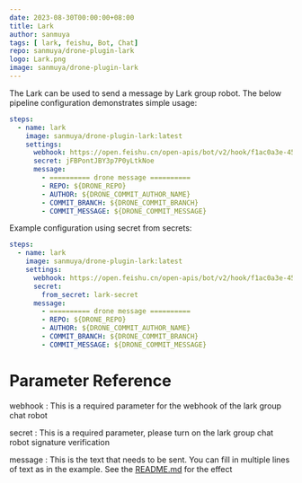 ```yaml
---
date: 2023-08-30T00:00:00+08:00
title: Lark
author: sanmuya
tags: [ lark, feishu, Bot, Chat]
repo: sanmuya/drone-plugin-lark
logo: Lark.png
image: sanmuya/drone-plugin-lark
---
```


The Lark can be used to send a message by Lark group robot.  The below pipeline configuration demonstrates simple usage:

```yaml
steps:
  - name: lark
    image: sanmuya/drone-plugin-lark:latest
    settings:
      webhook: https://open.feishu.cn/open-apis/bot/v2/hook/f1ac0a3e-4555-420f-99a9-338cf39600f2
      secret: jFBPontJBY3p7P0yLtkNoe
      message:
        - ========== drone message ==========
        - REPO: ${DRONE_REPO}
        - AUTHOR: ${DRONE_COMMIT_AUTHOR_NAME}
        - COMMIT_BRANCH: ${DRONE_COMMIT_BRANCH}
        - COMMIT_MESSAGE: ${DRONE_COMMIT_MESSAGE}
```

Example configuration using secret from secrets:

```yaml
steps:
  - name: lark
    image: sanmuya/drone-plugin-lark:latest
    settings:
      webhook: https://open.feishu.cn/open-apis/bot/v2/hook/f1ac0a3e-4555-420f-99a9-338cf39600f2
      secret:
        from_secret: lark-secret
      message:
        - ========== drone message ==========
        - REPO: ${DRONE_REPO}
        - AUTHOR: ${DRONE_COMMIT_AUTHOR_NAME}
        - COMMIT_BRANCH: ${DRONE_COMMIT_BRANCH}
        - COMMIT_MESSAGE: ${DRONE_COMMIT_MESSAGE}
```


# Parameter Reference

webhook
: This is a required parameter for the webhook of the lark group chat robot

secret
: This is a required parameter, please turn on the lark group chat robot signature verification

message
: This is the text that needs to be sent. You can fill in multiple lines of text as in the example. See the [README.md](https://github.com/sanmu-ya/drone-plugin-lark) for the effect
